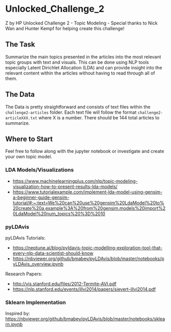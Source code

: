 # Unlocked_Challenge_2
Z by HP Unlocked Challenge 2 - Topic Modeling - Special thanks to Nick Wan and Hunter Kempf for helping create this challenge! 

## The Task

Summarize the main topics presented in the articles into the most relevant topic groups with text and visuals. This can be done using NLP tools especially Latent Dirichlet Allocation (LDA) and can provide insight into the relevant content within the articles without having to read through all of them.

## The Data

The Data is pretty straightforward and consists of text files within the `challenge2-articles` folder. Each text file will follow the format `challenge2-articleXXX.txt` where X is a number. There should be 144 total articles to summarize.

## Where to Start

Feel free to follow along with the jupyter notebook or investigate and create your own topic model.

### LDA Models/Visualizations
* https://www.machinelearningplus.com/nlp/topic-modeling-visualization-how-to-present-results-lda-models/
* https://www.tutorialexample.com/implement-lda-model-using-gensim-a-beginner-guide-gensim-tutorial/#:~:text=We%20can%20use%20gensim%20LdaModel%20to%20create%20a,example%3A%20from%20gensim.models%20import%20LdaModel%20num_topics%20%3D%2010

### pyLDAvis

pyLDAvis Tutorials:
* https://neptune.ai/blog/pyldavis-topic-modelling-exploration-tool-that-every-nlp-data-scientist-should-know
* https://nbviewer.org/github/bmabey/pyLDAvis/blob/master/notebooks/pyLDAvis_overview.ipynb

Research Papers:
* http://vis.stanford.edu/files/2012-Termite-AVI.pdf
* https://nlp.stanford.edu/events/illvi2014/papers/sievert-illvi2014.pdf

### Sklearn Implementation
Inspired by: https://nbviewer.org/github/bmabey/pyLDAvis/blob/master/notebooks/sklearn.ipynb
